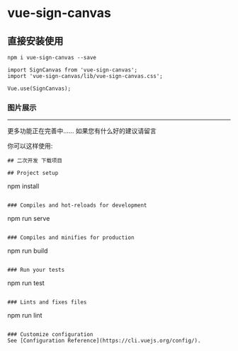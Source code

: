 # vue-sign-canvas

## 直接安装使用
```
npm i vue-sign-canvas --save
```
```
import SignCanvas from 'vue-sign-canvas';
import 'vue-sign-canvas/lib/vue-sign-canvas.css';

Vue.use(SignCanvas);
```
### 图片展示 
---
更多功能正在完善中......
如果您有什么好的建议请留言

你可以这样使用: 

```
## 二次开发 下载项目

## Project setup
```
npm install
```

### Compiles and hot-reloads for development
```
npm run serve
```

### Compiles and minifies for production
```
npm run build
```

### Run your tests
```
npm run test
```

### Lints and fixes files
```
npm run lint
```

### Customize configuration
See [Configuration Reference](https://cli.vuejs.org/config/).
